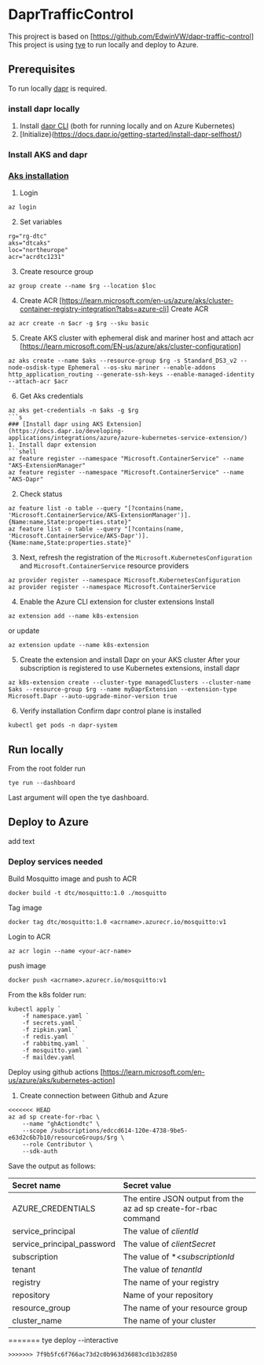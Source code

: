 # DaprTrafficControl

This projrect is based on [https://github.com/EdwinVW/dapr-traffic-control]
This project is using [tye](https://github.com/dotnet/tye) to run locally and deploy to Azure.

## Prerequisites
To run locally [dapr](https://docs.dapr.io/getting-started) is required.

### install dapr locally
1. Install [dapr CLI](https://docs.dapr.io/getting-started/install-dapr-cli/) (both for running locally and on Azure Kubernetes)
2. [Initialize}(https://docs.dapr.io/getting-started/install-dapr-selfhost/)

### Install AKS and dapr
### [Aks installation](https://docs.dapr.io/operations/hosting/kubernetes/cluster/setup-aks/)

1. Login
```shell
az login
```
2. Set variables
```shell
rg="rg-dtc"
aks="dtcaks"
loc="northeurope"
acr="acrdtc1231"
```
3. Create resource group
```shell
az group create --name $rg --location $loc
```
4. Create ACR 
[https://learn.microsoft.com/en-us/azure/aks/cluster-container-registry-integration?tabs=azure-cli]
Create ACR
```shell
az acr create -n $acr -g $rg --sku basic
```
5. Create AKS cluster with ephemeral disk and mariner host and attach acr
[https://learn.microsoft.com/EN-us/azure/aks/cluster-configuration]
```shell
az aks create --name $aks --resource-group $rg -s Standard_DS3_v2 --node-osdisk-type Ephemeral --os-sku mariner --enable-addons http_application_routing --generate-ssh-keys --enable-managed-identity --attach-acr $acr
```
6. Get Aks credentials
```shell
az aks get-credentials -n $aks -g $rg
```s
### [Install dapr using AKS Extension](https://docs.dapr.io/developing-applications/integrations/azure/azure-kubernetes-service-extension/)
1. Install dapr extension
```shell
az feature register --namespace "Microsoft.ContainerService" --name "AKS-ExtensionManager"
az feature register --namespace "Microsoft.ContainerService" --name "AKS-Dapr"
```
2. Check status
```shell
az feature list -o table --query "[?contains(name, 'Microsoft.ContainerService/AKS-ExtensionManager')].{Name:name,State:properties.state}"
az feature list -o table --query "[?contains(name, 'Microsoft.ContainerService/AKS-Dapr')].{Name:name,State:properties.state}"
```
3. Next, refresh the registration of the `Microsoft.KubernetesConfiguration` and `Microsoft.ContainerService` resource providers
```shell
az provider register --namespace Microsoft.KubernetesConfiguration
az provider register --namespace Microsoft.ContainerService
```
4. Enable the Azure CLI extension for cluster extensions
Install
```shell
az extension add --name k8s-extension
```
or update
```shell
az extension update --name k8s-extension
```
5. Create the extension and install Dapr on your AKS cluster
After your subscription is registered to use Kubernetes extensions, install dapr
```shell
az k8s-extension create --cluster-type managedClusters --cluster-name $aks --resource-group $rg --name myDaprExtension --extension-type Microsoft.Dapr --auto-upgrade-minor-version true
```
6. Verify installation
Confirm dapr control plane is installed
```shell
kubectl get pods -n dapr-system
```
## Run locally
From the root folder run
```shell
tye run --dashboard
```
Last argument will open the tye dashboard.

## Deploy to Azure
add text

### Deploy services needed
Build Mosquitto image and push to ACR
```shell
docker build -t dtc/mosquitto:1.0 ./mosquitto
```
Tag image
```shell
docker tag dtc/mosquitto:1.0 <acrname>.azurecr.io/mosquitto:v1
```

Login to ACR
```shell
az acr login --name <your-acr-name>
```
push image
```shell
docker push <acrname>.azurecr.io/mosquitto:v1
```

From the k8s folder run:
```shell
kubectl apply `
    -f namespace.yaml `
    -f secrets.yaml `
    -f zipkin.yaml `
    -f redis.yaml `
    -f rabbitmq.yaml `
    -f mosquitto.yaml `
    -f maildev.yaml 
```

Deploy using github actions
[https://learn.microsoft.com/en-us/azure/aks/kubernetes-action]
1. Create connection between Github and Azure
```shell
<<<<<<< HEAD
az ad sp create-for-rbac \
    --name "ghActiondtc" \
    --scope /subscriptions/edccd614-120e-4738-9be5-e63d2c6b7b10/resourceGroups/$rg \
    --role Contributor \
    --sdk-auth
```
Save the output as follows:

| Secret name | Secret value |
| :---------- | :----------- |
| AZURE_CREDENTIALS | The entire JSON output from the az ad sp create-for-rbac command |
| service_principal | The value of *clientId* |
| service_principal_password | The value of *clientSecret* |
| subscription | The value of *<*subscriptionId* |
| tenant | The value of *tenantId* |
| registry | The name of your registry |
| repository | Name of your repository |
| resource_group | The name of your resource group |
| cluster_name | The name of your cluster |


=======
tye deploy --interactive
```
>>>>>>> 7f9b5fc6f766ac73d2c0b963d36083cd1b3d2850
